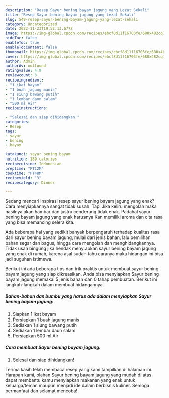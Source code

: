 ```yaml
---
description: "Resep Sayur bening bayam jagung yang Lezat Sekali"
title: "Resep Sayur bening bayam jagung yang Lezat Sekali"
slug: 549-resep-sayur-bening-bayam-jagung-yang-lezat-sekali
category: Uncategorized
date: 2022-11-23T19:52:13.677Z
image: https://img-global.cpcdn.com/recipes/ebcf8d11f16703fe/680x482cq70/sayur-bening-bayam-jagung-foto-resep-utama.jpg
hideToc: false
enableToc: true
enableTocContent: false
thumbnail: https://img-global.cpcdn.com/recipes/ebcf8d11f16703fe/680x482cq70/sayur-bening-bayam-jagung-foto-resep-utama.jpg
cover: https://img-global.cpcdn.com/recipes/ebcf8d11f16703fe/680x482cq70/sayur-bening-bayam-jagung-foto-resep-utama.jpg
author: Admin
authorAv: notfound
ratingvalue: 4.9
reviewcount: 3
recipeingredient:
- "1 ikat bayam"
- "1 buah jagung manis"
- "1 siung bawang putih"
- "1 lembar daun salam"
- "500 ml Air"
recipeinstructions:

- "Selesai dan siap dihidangkan!"
categories:
- Resep
tags:
- sayur
- bening
- bayam

katakunci: sayur bening bayam 
nutrition: 189 calories
recipecuisine: Indonesian
preptime: "PT12M"
cooktime: "PT48M"
recipeyield: "3"
recipecategory: Dinner

---
```



Sedang mencari inspirasi resep sayur bening bayam jagung yang enak? Cara menyiapkannya sangat tidak susah. Tapi Jika keliru mengolah maka hasilnya akan hambar dan justru cenderung tidak enak. Padahal sayur bening bayam jagung yang enak harusnya Kan memiliki aroma dan cita rasa yang bisa memancing selera kita.


Ada beberapa hal yang sedikit banyak berpengaruh terhadap kualitas rasa dari sayur bening bayam jagung, mulai dari jenis bahan, lalu pemilihan bahan segar dan bagus, hingga cara mengolah dan menghidangkannya. Tidak usah bingung jika hendak menyiapkan sayur bening bayam jagung yang enak di rumah, karena asal sudah tahu caranya maka hidangan ini bisa jadi suguhan istimewa.




Berikut ini ada beberapa tips dan trik praktis untuk membuat sayur bening bayam jagung yang siap dikreasikan. Anda bisa menyiapkan Sayur bening bayam jagung memakai 5 jenis bahan dan 0 tahap pembuatan. Berikut ini langkah-langkah dalam membuat hidangannya.

<!--inarticleads1-->

##### Bahan-bahan dan bumbu yang harus ada dalam menyiapkan Sayur bening bayam jagung:

1. Siapkan 1 ikat bayam
1. Persiapkan 1 buah jagung manis
1. Sediakan 1 siung bawang putih
1. Sediakan 1 lembar daun salam
1. Persiapkan 500 ml Air




<!--inarticleads2-->

##### Cara membuat Sayur bening bayam jagung:


1. Selesai dan siap dihidangkan!



Terima kasih telah membaca resep yang kami tampilkan di halaman ini. Harapan kami, olahan Sayur bening bayam jagung yang mudah di atas dapat membantu kamu menyiapkan makanan yang enak untuk keluarga/teman maupun menjadi ide dalam berbisnis kuliner. Semoga bermanfaat dan selamat mencoba!
